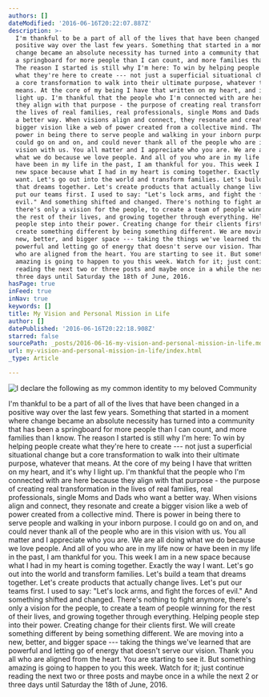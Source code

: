 ```yaml
---
authors: []
dateModified: '2016-06-16T20:22:07.887Z'
description: >-
  I'm thankful to be a part of all of the lives that have been changed in a
  positive way over the last few years. Something that started in a moment where
  change became an absolute necessity has turned into a community that has been
  a springboard for more people than I can count, and more families than I know.
  The reason I started is still why I'm here: To win by helping people create
  what they're here to create --- not just a superficial situational change but
  a core transformation to walk into their ultimate purpose, whatever that
  means. At the core of my being I have that written on my heart, and it's why I
  light up. I'm thankful that the people who I'm connected with are here because
  they align with that purpose - the purpose of creating real transformation in
  the lives of real families, real professionals, single Moms and Dads who want
  a better way. When visions align and connect, they resonate and create a
  bigger vision like a web of power created from a collective mind. There is
  power in being there to serve people and walking in your inborn purpose. I
  could go on and on, and could never thank all of the people who are in this
  vision with us. You all matter and I appreciate who you are. We are all doing
  what we do because we love people. And all of you who are in my life now or
  have been in my life in the past, I am thankful for you. This week I am in a
  new space because what I had in my heart is coming together. Exactly the way I
  want. Let's go out into the world and transform families. Let's build a team
  that dreams together. Let's create products that actually change lives. Let's
  put our teams first. I used to say: "Let's lock arms, and fight the forces of
  evil." And something shifted and changed. There's nothing to fight anymore,
  there's only a vision for the people, to create a team of people winning for
  the rest of their lives, and growing together through everything. Helping
  people step into their power. Creating change for their clients first. We will
  create something different by being something different. We are moving into a
  new, better, and bigger space --- taking the things we've learned that are
  powerful and letting go of energy that doesn't serve our vision. Thank you all
  who are aligned from the heart. You are starting to see it. But something
  amazing is going to happen to you this week. Watch for it; just continue
  reading the next two or three posts and maybe once in a while the next 2 or
  three days until Saturday the 18th of June, 2016.
hasPage: true
inFeed: true
inNav: true
keywords: []
title: My Vision and Personal Mission in Life
author: []
datePublished: '2016-06-16T20:22:18.908Z'
starred: false
sourcePath: _posts/2016-06-16-my-vision-and-personal-mission-in-life.md
url: my-vision-and-personal-mission-in-life/index.html
_type: Article

---
```

![I declare the following as my common identity to my beloved Community](https://the-grid-user-content.s3-us-west-2.amazonaws.com/4f0b76d4-da0e-416a-8d78-d7849d29378b.jpg)

I'm thankful to be a part of all of the lives that have been changed in a positive way over the last few years. Something that started in a moment where change became an absolute necessity has turned into a community that has been a springboard for more people than I can count, and more families than I know. The reason I started is still why I'm here: To win by helping people create what they're here to create --- not just a superficial situational change but a core transformation to walk into their ultimate purpose, whatever that means. At the core of my being I have that written on my heart, and it's why I light up. I'm thankful that the people who I'm connected with are here because they align with that purpose - the purpose of creating real transformation in the lives of real families, real professionals, single Moms and Dads who want a better way. When visions align and connect, they resonate and create a bigger vision like a web of power created from a collective mind. There is power in being there to serve people and walking in your inborn purpose. I could go on and on, and could never thank all of the people who are in this vision with us. You all matter and I appreciate who you are. We are all doing what we do because we love people. And all of you who are in my life now or have been in my life in the past, I am thankful for you. This week I am in a new space because what I had in my heart is coming together. Exactly the way I want. Let's go out into the world and transform families. Let's build a team that dreams together. Let's create products that actually change lives. Let's put our teams first. I used to say: "Let's lock arms, and fight the forces of evil." And something shifted and changed. There's nothing to fight anymore, there's only a vision for the people, to create a team of people winning for the rest of their lives, and growing together through everything. Helping people step into their power. Creating change for their clients first. We will create something different by being something different. We are moving into a new, better, and bigger space --- taking the things we've learned that are powerful and letting go of energy that doesn't serve our vision. Thank you all who are aligned from the heart. You are starting to see it. But something amazing is going to happen to you this week. Watch for it; just continue reading the next two or three posts and maybe once in a while the next 2 or three days until Saturday the 18th of June, 2016\.